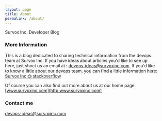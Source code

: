 ```yaml
---
layout: page
title: About
permalink: /about/
---
```


Survox Inc. Developer Blog

### More Information

This is a blog dedicated to sharing technical information from the devops team at Survox Inc. If you have ideas about articles you'd like to see up here, just shoot us an email at : [devops-ideas@survoxinc.com](mailto:devops-ideas@survoxinc.com). If you'd like to know a little about our devops team, you can find a little information here: [Survox Inc @ stackoverflow](http://careers.stackoverflow.com/company/survox-inc)

Of course you can also find out more about us at our home page [www.survoxinc.com](http:www.survoxinc.com)

### Contact me

[devops-ideas@survoxinc.com](mailto:devops-ideas@survoxinc.com)